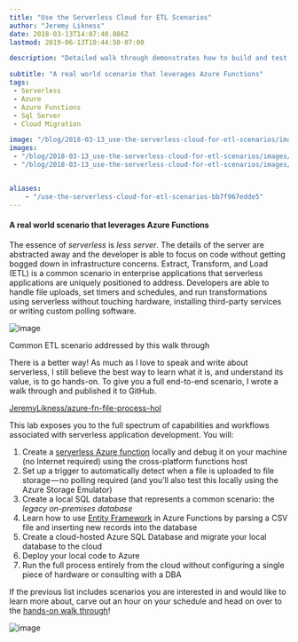 ```yaml
---
title: "Use the Serverless Cloud for ETL Scenarios"
author: "Jeremy Likness"
date: 2018-03-13T14:07:40.886Z
lastmod: 2019-06-13T10:44:50-07:00

description: "Detailed walk through demonstrates how to build and test serverless solutions that process data into a SQL server locally, then migrate the entire solution to the Azure cloud."

subtitle: "A real world scenario that leverages Azure Functions"
tags:
 - Serverless 
 - Azure 
 - Azure Functions 
 - Sql Server 
 - Cloud Migration 

image: "/blog/2018-03-13_use-the-serverless-cloud-for-etl-scenarios/images/1.png" 
images:
 - "/blog/2018-03-13_use-the-serverless-cloud-for-etl-scenarios/images/1.png" 
 - "/blog/2018-03-13_use-the-serverless-cloud-for-etl-scenarios/images/2.gif" 


aliases:
    - "/use-the-serverless-cloud-for-etl-scenarios-bb7f967edde5"
---
```


#### A real world scenario that leverages Azure Functions

The essence of _serverless_ is _less server_. The details of the server are abstracted away and the developer is able to focus on code without getting bogged down in infrastructure concerns. Extract, Transform, and Load (ETL) is a common scenario in enterprise applications that serverless applications are uniquely positioned to address. Developers are able to handle file uploads, set timers and schedules, and run transformations using serverless without touching hardware, installing third-party services or writing custom polling software.




![image](/blog/2018-03-13_use-the-serverless-cloud-for-etl-scenarios/images/1.png)

Common ETL scenario addressed by this walk through



There is a better way! As much as I love to speak and write about serverless, I still believe the best way to learn what it is, and understand its value, is to go hands-on. To give you a full end-to-end scenario, I wrote a walk through and published it to GitHub.

[JeremyLikness/azure-fn-file-process-hol](https://github.com/JeremyLikness/azure-fn-file-process-hol)


This lab exposes you to the full spectrum of capabilities and workflows associated with serverless application development. You will:

1.  Create a [serverless Azure function](https://jlik.me/cac) locally and debug it on your machine (no Internet required) using the cross-platform functions host
2.  Set up a trigger to automatically detect when a file is uploaded to file storage — no polling required (and you’ll also test this locally using the Azure Storage Emulator)
3.  Create a local SQL database that represents a common scenario: the _legacy on-premises database_
4.  Learn how to use [Entity Framework](https://jlik.me/cah) in Azure Functions by parsing a CSV file and inserting new records into the database
5.  Create a cloud-hosted Azure SQL Database and migrate your local database to the cloud
6.  Deploy your local code to Azure
7.  Run the full process entirely from the cloud without configuring a single piece of hardware or consulting with a DBA

If the previous list includes scenarios you are interested in and would like to learn more about, carve out an hour on your schedule and head on over to the [hands-on walk through](https://github.com/JeremyLikness/azure-fn-file-process-hol)!




![image](/blog/2018-03-13_use-the-serverless-cloud-for-etl-scenarios/images/2.gif)
